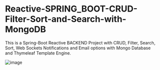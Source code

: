# Reactive-SPRING_BOOT-CRUD-Filter-Sort-and-Search-with-MongoDB
This is a Spring-Boot Reactive BACKEND Project with CRUD, Filter, Search, Sort, Web Sockets Notifications and Email options with Mongo Database and Thymeleaf Template Engine.

   ![image](https://user-images.githubusercontent.com/94664667/218245293-bbeeb899-896d-4984-98fa-5c2c99cb79ad.png)
